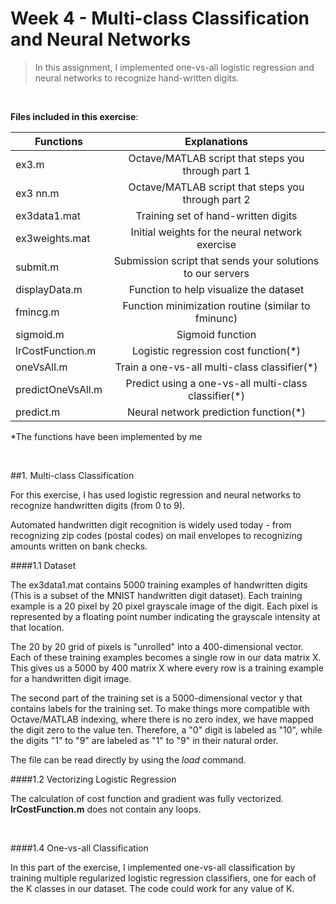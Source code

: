 # Week 4 - Multi-class Classification and Neural Networks

>In this assignment, I implemented one-vs-all logistic regression and neural networks to recognize hand-written digits.

<br/>

**Files included in this exercise**:

| Functions        | Explanations           |
| ---------------- |:----------------------:|
| ex3.m | Octave/MATLAB script that steps you through part 1
| ex3 nn.m | Octave/MATLAB script that steps you through part 2
| ex3data1.mat | Training set of hand-written digits
| ex3weights.mat | Initial weights for the neural network exercise
| submit.m | Submission script that sends your solutions to our servers
| displayData.m | Function to help visualize the dataset
| fmincg.m | Function minimization routine (similar to fminunc)
| sigmoid.m | Sigmoid function
| lrCostFunction.m | Logistic regression cost function(*)
| oneVsAll.m | Train a one-vs-all multi-class classifier(*)
| predictOneVsAll.m | Predict using a one-vs-all multi-class classifier(*)
| predict.m | Neural network prediction function(*)

*The functions have been implemented by me

<br>

##1. Multi-class Classification
 
For this exercise, I has used logistic regression and neural networks to
recognize handwritten digits (from 0 to 9). 

Automated handwritten digit recognition is widely used today - from recognizing zip codes (postal codes)
on mail envelopes to recognizing amounts written on bank checks.
<br>

####1.1 Dataset

The ex3data1.mat contains 5000 training examples of handwritten digits (This is a subset of the MNIST handwritten digit dataset). Each training example is a 20 pixel by 20 pixel grayscale image of the digit. Each pixel is represented by a floating point number indicating the grayscale intensity at that location. 

The 20 by 20 grid of pixels is "unrolled" into a 400-dimensional vector. Each of these training examples becomes a single row in our data matrix X. This gives us a 5000 by 400 matrix X where every row is a training example for a handwritten digit image.

The second part of the training set is a 5000-dimensional vector y that contains labels for the training set. To make things more compatible with Octave/MATLAB indexing, where there is no zero index, we have mapped the digit zero to the value ten. Therefore, a "0" digit is labeled as "10", while the digits "1" to "9" are labeled as "1" to "9" in their natural order.

The file can be read directly by using the _load_ command.
<br>


####1.2 Vectorizing Logistic Regression

The calculation of cost function and gradient was fully vectorized. **lrCostFunction.m** does not contain any loops.

<br>

####1.4 One-vs-all Classification

In this part of the exercise, I implemented one-vs-all classification by training multiple regularized logistic regression classifiers, one for each of the K classes in our dataset. The code could work for any value of K.





